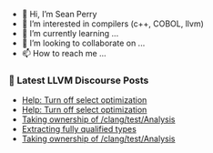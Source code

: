 - 👋 Hi, I’m Sean Perry
- 👀 I’m interested in compilers (c++, COBOL, llvm)
- 🌱 I’m currently learning ...
- 💞️ I’m looking to collaborate on ...
- 📫 How to reach me ...

<!---
s66perry/s66perry is a ✨ special ✨ repository because its `README.md` (this file) appears on your GitHub profile.
You can click the Preview link to take a look at your changes.
--->
### 📕 Latest LLVM Discourse Posts

<!-- DISCOURSE-LLVM:START -->
- [Help: Turn off select optimization](https://discourse.llvm.org/t/help-turn-off-select-optimization/85672#post_6)
- [Help: Turn off select optimization](https://discourse.llvm.org/t/help-turn-off-select-optimization/85672#post_5)
- [Taking ownership of /clang/test/Analysis](https://discourse.llvm.org/t/taking-ownership-of-clang-test-analysis/84689#post_12)
- [Extracting fully qualified types](https://discourse.llvm.org/t/extracting-fully-qualified-types/85679#post_1)
- [Taking ownership of /clang/test/Analysis](https://discourse.llvm.org/t/taking-ownership-of-clang-test-analysis/84689#post_11)
<!-- DISCOURSE-LLVM:END -->
